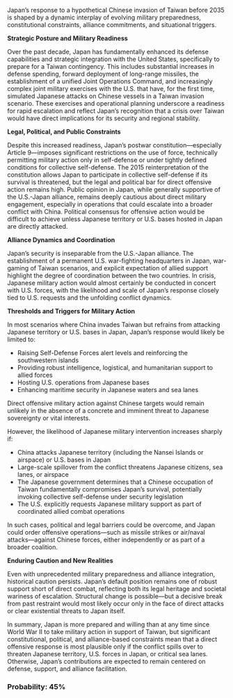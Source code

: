 Japan’s response to a hypothetical Chinese invasion of Taiwan before 2035 is shaped by a dynamic interplay of evolving military preparedness, constitutional constraints, alliance commitments, and situational triggers.

**Strategic Posture and Military Readiness**

Over the past decade, Japan has fundamentally enhanced its defense capabilities and strategic integration with the United States, specifically to prepare for a Taiwan contingency. This includes substantial increases in defense spending, forward deployment of long-range missiles, the establishment of a unified Joint Operations Command, and increasingly complex joint military exercises with the U.S. that have, for the first time, simulated Japanese attacks on Chinese vessels in a Taiwan invasion scenario. These exercises and operational planning underscore a readiness for rapid escalation and reflect Japan’s recognition that a crisis over Taiwan would have direct implications for its security and regional stability.

**Legal, Political, and Public Constraints**

Despite this increased readiness, Japan’s postwar constitution—especially Article 9—imposes significant restrictions on the use of force, technically permitting military action only in self-defense or under tightly defined conditions for collective self-defense. The 2015 reinterpretation of the constitution allows Japan to participate in collective self-defense if its survival is threatened, but the legal and political bar for direct offensive action remains high. Public opinion in Japan, while generally supportive of the U.S.-Japan alliance, remains deeply cautious about direct military engagement, especially in operations that could escalate into a broader conflict with China. Political consensus for offensive action would be difficult to achieve unless Japanese territory or U.S. bases hosted in Japan are directly attacked.

**Alliance Dynamics and Coordination**

Japan’s security is inseparable from the U.S.-Japan alliance. The establishment of a permanent U.S. war-fighting headquarters in Japan, war-gaming of Taiwan scenarios, and explicit expectation of allied support highlight the degree of coordination between the two countries. In crisis, Japanese military action would almost certainly be conducted in concert with U.S. forces, with the likelihood and scale of Japan’s response closely tied to U.S. requests and the unfolding conflict dynamics.

**Thresholds and Triggers for Military Action**

In most scenarios where China invades Taiwan but refrains from attacking Japanese territory or U.S. bases in Japan, Japan’s response would likely be limited to:

- Raising Self-Defense Forces alert levels and reinforcing the southwestern islands
- Providing robust intelligence, logistical, and humanitarian support to allied forces
- Hosting U.S. operations from Japanese bases
- Enhancing maritime security in Japanese waters and sea lanes

Direct offensive military action against Chinese targets would remain unlikely in the absence of a concrete and imminent threat to Japanese sovereignty or vital interests.

However, the likelihood of Japanese military intervention increases sharply if:

- China attacks Japanese territory (including the Nansei Islands or airspace) or U.S. bases in Japan
- Large-scale spillover from the conflict threatens Japanese citizens, sea lanes, or airspace
- The Japanese government determines that a Chinese occupation of Taiwan fundamentally compromises Japan’s survival, potentially invoking collective self-defense under security legislation
- The U.S. explicitly requests Japanese military support as part of coordinated allied combat operations

In such cases, political and legal barriers could be overcome, and Japan could order offensive operations—such as missile strikes or air/naval attacks—against Chinese forces, either independently or as part of a broader coalition.

**Enduring Caution and New Realities**

Even with unprecedented military preparedness and alliance integration, historical caution persists. Japan’s default position remains one of robust support short of direct combat, reflecting both its legal heritage and societal wariness of escalation. Structural change is possible—but a decisive break from past restraint would most likely occur only in the face of direct attacks or clear existential threats to Japan itself.

In summary, Japan is more prepared and willing than at any time since World War II to take military action in support of Taiwan, but significant constitutional, political, and alliance-based constraints mean that a direct offensive response is most plausible only if the conflict spills over to threaten Japanese territory, U.S. forces in Japan, or critical sea lanes. Otherwise, Japan’s contributions are expected to remain centered on defense, support, and alliance facilitation.

### Probability: 45%